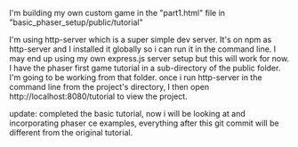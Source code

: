 I'm building my own custom game in the "part1.html" file in "basic_phaser_setup/public/tutorial"

I'm using http-server which is a super simple dev server. It's on npm as http-server and I installed it globally so i can run it in the command line. 
I may end up using my own express.js server setup but this will work for now. 
I have the phaser first game tutorial in a sub-directory of the public folder. I'm going to be working from that folder. 
once i run http-server in the command line from the project's directory, I then open http://localhost:8080/tutorial to view the project. 

update: completed the basic tutorial, now i will be looking at and incorporating phaser ce examples, everything after this git commit will be different from the original tutorial.


